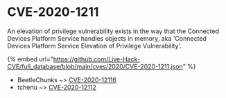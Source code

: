 # CVE-2020-1211

An elevation of privilege vulnerability exists in the way that the Connected Devices Platform Service handles objects in memory, aka 'Connected Devices Platform Service Elevation of Privilege Vulnerability'.

{% embed url="https://github.com/Live-Hack-CVE/full_database/blob/main/cves/2020/CVE-2020-1211.json" %}


* BeetleChunks ~> [CVE-2020-12116](https://www.alice-snow.ru/2020/database/cve-2020-1211/cve-2020-12116-beetlechunks)
* tchenu ~> [CVE-2020-12112](https://www.alice-snow.ru/2020/database/cve-2020-1211/cve-2020-12112-tchenu)